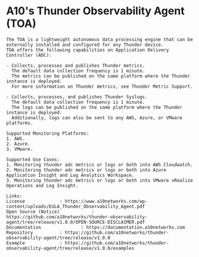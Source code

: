 # A10's Thunder Observability Agent (TOA)
	The TOA is a lightweight autonomous data processing engine that can be externally installed and configured for any Thunder device.
	TOA offers the following capabilities on Application Delivery Controller (ADC):
	
	- Collects, processes and publishes Thunder metrics. 
	  The default data collection frequency is 1 minute. 
	  The metrics can be published on the same platform where the Thunder instance is deployed. 
	  For more information on Thunder metrics, see Thunder Metric Support.
	
	- Collects, processes, and publishes Thunder Syslogs. 
	  The default data collection frequency is 1 minute. 
	  The logs can be published on the same platform where the Thunder instance is deployed. 
	  Additionally, logs can also be sent to any AWS, Azure, or VMware platforms.

    Supported Monitoring Platforms:
	1. AWS.
	2. Azure.
	3. VMware.

	Supported Use Cases:
	1. Monitoring thunder adc metrics or logs or both into AWS Cloudwatch.
	2. Monitoring thunder adc metrics or logs or both into Azure Application Insight and Log Analytics Workspace.
	3. Monitoring thunder adc metrics or logs or both into VMware vRealize Operations and Log Insight.

	Links:
	License				: https://www.a10networks.com/wp-content/uploads/EULA_Thunder_Observability_Agent.pdf
	Open Source (Notice)            : https://github.com/a10networks/thunder-observability-agent/tree/release/v1.0.0/OPEN-SOURCE-DISCLAIMER.pdf
	Documentation		        : https://documentation.a10networks.com
	Repository			: https://github.com/a10networks/thunder-observability-agent/tree/release/v1.0.0
	Example				: https://github.com/a10networks/thunder-observability-agent/tree/release/v1.0.0/examples
	
	
